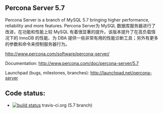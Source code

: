 Percona Server 5.7
------------------

Percona Server is a branch of MySQL 5.7 bringing higher performance,
reliability and more features.
Percona Server为 MySQL 数据库服务器进行了改进，在功能和性能上较 MySQL 有着很显著的提升。该版本提升了在高负载情况下的 InnoDB 的性能、为 DBA 提供一些非常有用的性能诊断工具；另外有更多的参数和命令来控制服务器行为。

http://www.percona.com/software/percona-server/

Documentation: http://www.percona.com/doc/percona-server/5.7

Launchpad (bugs, milestones, branches): http://launchpad.net/percona-server


Code status:
------------

* [![build status](https://travis-ci.org/XeLabs/tokudb.svg?branch=5.7)](https://travis-ci.org/XeLabs/tokudb) travis-ci.org (5.7 branch)
